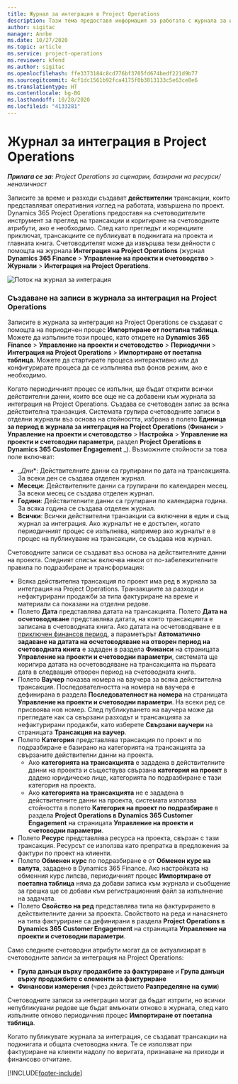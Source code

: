 ```yaml
---
title: Журнал за интеграция в Project Operations
description: Тази тема предоставя информация за работата с журнала за интеграция в Project Operations.
author: sigitac
manager: Annbe
ms.date: 10/27/2020
ms.topic: article
ms.service: project-operations
ms.reviewer: kfend
ms.author: sigitac
ms.openlocfilehash: ffe3373184c8cd776bf3705fd674bedf221d9b77
ms.sourcegitcommit: 4cf1dc1561b92fca4175f0b3813133c5e63ce8e6
ms.translationtype: HT
ms.contentlocale: bg-BG
ms.lasthandoff: 10/28/2020
ms.locfileid: "4133281"
---
```

# <a name="integration-journal-in-project-operations"></a>Журнал за интеграция в Project Operations

_**Прилага се за:** Project Operations за сценарии, базирани на ресурси/неналичност_

Записите за време и разходи създават **действителни** трансакции, които представляват оперативния изглед на работата, извършена по проект. Dynamics 365 Project Operations предоставя на счетоводителите инструмент за преглед на трансакции и коригиране на счетоводните атрибути, ако е необходимо. След като прегледът и корекциите приключат, трансакциите се публикуват в подкнигата на проекта и главната книга. Счетоводителят може да извършва тези дейности с помощта на журнала **Интеграция на Project Operations** (журнал **Dynamics 365 Finance** > **Управление на проекти и счетоводство** > **Журнали** > **Интеграция на Project Operations**.

![Поток на журнал за интеграция](./media/IntegrationJournal.png)

### <a name="create-records-in-the-project-operations-integration-journal"></a>Създаване на записи в журнала за интеграция на Project Operations

Записите в журнала за интеграция на Project Operations се създават с помощта на периодичен процес **Импортиране от поетапна таблица**. Можете да изпълните този процес, като отидете на **Dynamics 365 Finance** > **Управление на проекти и счетоводство** > **Периодични** > **Интеграция на Project Operations** > **Импортиране от поетапна таблица**. Можете да стартирате процеса интерактивно или да конфигурирате процеса да се изпълнява във фонов режим, ако е необходимо.

Когато периодичният процес се изпълни, ще бъдат открити всички действителни данни, които все още не са добавени към журнала за интеграция на Project Operations. Създава се счетоводен запис за всяка действителна транзакция.
Системата групира счетоводните записи в отделни журнали въз основа на стойността, избрана в полето **Единица за период в журнала за интеграция на Project Operations** (**Финанси** > **Управление на проекти и счетоводство** > **Настройка** > **Управление на проекти и счетоводни параметри**, раздел **Project Operations в Dynamics 365 Customer Engagement** _). Възможните стойности за това поле включват:

  - _*Дни**: Действителните данни са групирани по дата на трансакцията. За всеки ден се създава отделен журнал.
  - **Месеци**: Действителните данни са групирани по календарен месец. За всеки месец се създава отделен журнал.
  - **Години**: Действителните данни са групирани по календарна година. За всяка година се създава отделен журнал.
  - **Всички**: Всички действителни транзакции са включени в един и същ журнал за интеграция. Ако журналът не е достъпен, когато периодичният процес се изпълнява, например ако журналът е в процес на публикуване на трансакции, се създава нов журнал.

Счетоводните записи се създават въз основа на действителните данни на проекта. Следният списък включва някои от по-забележителните правила по подразбиране и трансформация:

  - Всяка действителна трансакция по проект има ред в журнала за интеграция на Project Operations. Транзакциите за разходи и нефактурирани продажби за типа фактуриране на време и материали са показани на отделни редове.
  - Полето **Дата** представлява датата на трансакцията. Полето **Дата на осчетоводяване** представлява датата, на която трансакцията е записана в счетоводната книга. Ако датата на осчетоводяване е в [приключен финансов период](https://docs.microsoft.com/dynamics365/finance/general-ledger/close-general-ledger-at-period-end), а параметърът **Автоматично задаване на датата на осчетоводяване на отворен период на счетоводната книга** е зададен в раздела **Финанси** на страницата **Управление на проекти и счетоводни параметри**, системата ще коригира датата на осчетоводяване на трансакцията на първата дата в следващия отворен период на счетоводната книга.
  - Полето **Ваучер** показва номера на ваучера за всяка действителна трансакция. Последователността на номера на ваучера е дефинирана в раздела **Последователност на номера** на страницата **Управление на проекти и счетоводни параметри**. На всеки ред се присвоява нов номер. След публикуването на ваучера може да прегледате как са свързани разходът и трансакцията за нефактурирани продажби, като изберете **Свързани ваучери** на страницата **Трансакция на ваучер**.
  - Полето **Категория** представлява трансакция по проект и по подразбиране е базирано на категорията на трансакцията за свързаните действителни данни на проекта.
    - Ако **категорията на трансакцията** е зададена в действителните данни на проекта и съществува свързана **категория на проект** в дадено юридическо лице, категорията по подразбиране е тази категория на проекта.
    - Ако **категорията на трансакцията** не е зададена в действителните данни на проекта, системата използва стойността в полето **Категория на проект по подразбиране** в раздела **Project Operations в Dynamics 365 Customer Engagement** на страницата **Управление на проекти и счетоводни параметри**.
  - Полето **Ресурс** представлява ресурса на проекта, свързан с тази трансакция. Ресурсът се използва като препратка в предложения за фактури по проект на клиенти.
  - Полето **Обменен курс** по подразбиране е от **Обменен курс на валута**, зададено в Dynamics 365 Finance. Ако настройката на обменния курс липсва, периодичният процес **Импортиране от поетапна таблица** няма да добави записа към журнала и съобщение за грешка ще се добави към регистрационния файл за изпълнение на задачата.
  - Полето **Свойство на ред** представлява типа на фактурирането в действителните данни за проекта. Свойството на реда и нанасянето на типа фактуриране са дефинирани в раздела **Project Operations в Dynamics 365 Customer Engagement** на страницата **Управление на проекти и счетоводни параметри**.

Само следните счетоводни атрибути могат да се актуализират в счетоводните записи за интеграция на Project Operations:

- **Група данъци върху продажбите за фактуриране** и **Група данъци върху продажбите с елементи за фактуриране**
- **Финансови измерения** (чрез действието **Разпределяне на суми**)

Счетоводните записи за интеграция могат да бъдат изтрити, но всички непубликувани редове ще бъдат вмъкнати отново в журнала, след като изпълните отново периодичния процес **Импортиране от поетапна таблица**.

Когато публикувате журнала за интеграция, се създават трансакции на подкнигата и общата счетоводна книга. Те се използват при фактуриране на клиенти надолу по веригата, признаване на приходи и финансово отчитане.


[!INCLUDE[footer-include](../includes/footer-banner.md)]
